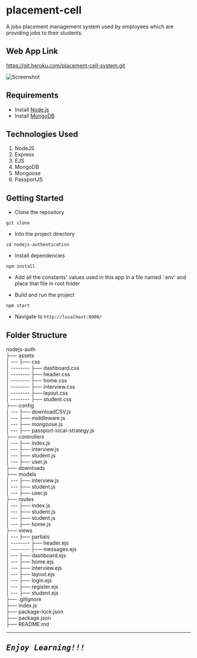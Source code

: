 # placement-cell

A jobs placement management system used by employees which are providing jobs to their students.

## Web App Link

https://git.heroku.com/placement-cell-system.git

![Screenshot]()

## Requirements

- Install [Node.js](https://nodejs.org/en/)
- Install [MongoDB](https://docs.mongodb.com/manual/installation/)

## Technologies Used
1.  NodeJS
2.  Express
3.  EJS
4.  MongoDB
5.  Mongoose
6.  PassportJS

## Getting Started

- Clone the repository
```
git clone 
```

- Into the project directory
```
cd nodejs-authentication
```

- Install dependencies
```
npm install
```

- Add all the constants' values used in this app in a file named '.env' and place that file in root folder

- Build and run the project
```
npm start
```

- Navigate to `http://localhost:8000/`

## Folder Structure

nodejs-auth <br>
├── assets <br>
│ --- ├── css <br>
│ -------- ├── dashboard.css <br>
│ -------- ├── header.css <br>
│ -------- ├── home.css <br>
│ -------- ├── interview.css <br>
│ -------- ├── layout.css <br>
│ -------- ├── student.css <br>
├── config <br>
│ --- ├── downloadCSV.js <br>
│ --- ├── middleware.js <br>
│ --- ├── mongoose.js <br>
│ --- ├── passport-local-strategy.js <br>
├── controllers <br>
│ --- ├── index.js <br>
│ --- ├── interview.js <br>
│ --- ├── student.js <br>
│ --- ├── user.js <br>
├── downloads <br>
├── models <br>
│ --- ├── interview.js <br>
│ --- ├── student.js <br>
│ --- ├── user.js <br>
├── routes <br>
│ --- ├── index.js <br>
│ --- ├── student.js <br>
│ --- ├── student.js <br>
│ --- ├── home.js <br>
├── views <br>
│ --- ├── partials <br>
│ -------- ├── header.ejs <br>
│ -------- ├── messages.ejs <br>
│ --- ├── dashboard.ejs <br>
│ --- ├── home.ejs <br>
│ --- ├── interview.ejs <br>
│ --- ├── layout.ejs <br>
│ --- ├── login.ejs <br>
│ --- ├── register.ejs <br>
│ --- ├── student.ejs <br>
├── .gitignore <br>
├── index.js <br>
├── package-lock.json <br>
├── package.json <br>
├── README.md <br>

---
<samp>***Enjoy Learning!!!***</samp>
---
